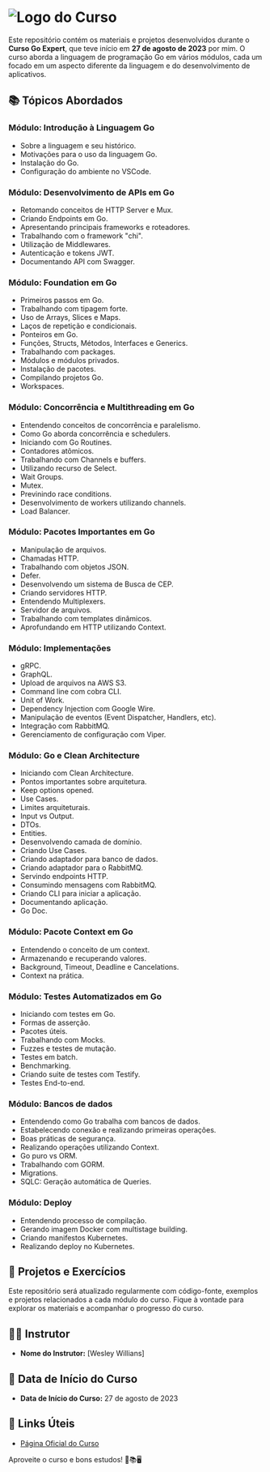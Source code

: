 # ![Logo do Curso](https://events-fullcycle.s3.amazonaws.com/events-fullcycle/media/images/38b8a48cfa0147f4b6ad0efb0e06516a.png)

Este repositório contém os materiais e projetos desenvolvidos durante o **Curso Go Expert**, que teve início em **27 de agosto de 2023** por mim. O curso aborda a linguagem de programação Go em vários módulos, cada um focado em um aspecto diferente da linguagem e do desenvolvimento de aplicativos.

## 📚 Tópicos Abordados

### Módulo: Introdução à Linguagem Go

- Sobre a linguagem e seu histórico.
- Motivações para o uso da linguagem Go.
- Instalação do Go.
- Configuração do ambiente no VSCode.

### Módulo: Desenvolvimento de APIs em Go

- Retomando conceitos de HTTP Server e Mux.
- Criando Endpoints em Go.
- Apresentando principais frameworks e roteadores.
- Trabalhando com o framework "chi".
- Utilização de Middlewares.
- Autenticação e tokens JWT.
- Documentando API com Swagger.

### Módulo: Foundation em Go

- Primeiros passos em Go.
- Trabalhando com tipagem forte.
- Uso de Arrays, Slices e Maps.
- Laços de repetição e condicionais.
- Ponteiros em Go.
- Funções, Structs, Métodos, Interfaces e Generics.
- Trabalhando com packages.
- Módulos e módulos privados.
- Instalação de pacotes.
- Compilando projetos Go.
- Workspaces.

### Módulo: Concorrência e Multithreading em Go

- Entendendo conceitos de concorrência e paralelismo.
- Como Go aborda concorrência e schedulers.
- Iniciando com Go Routines.
- Contadores atômicos.
- Trabalhando com Channels e buffers.
- Utilizando recurso de Select.
- Wait Groups.
- Mutex.
- Previnindo race conditions.
- Desenvolvimento de workers utilizando channels.
- Load Balancer.

### Módulo: Pacotes Importantes em Go

- Manipulação de arquivos.
- Chamadas HTTP.
- Trabalhando com objetos JSON.
- Defer.
- Desenvolvendo um sistema de Busca de CEP.
- Criando servidores HTTP.
- Entendendo Multiplexers.
- Servidor de arquivos.
- Trabalhando com templates dinâmicos.
- Aprofundando em HTTP utilizando Context.

### Módulo: Implementações

- gRPC.
- GraphQL.
- Upload de arquivos na AWS S3.
- Command line com cobra CLI.
- Unit of Work.
- Dependency Injection com Google Wire.
- Manipulação de eventos (Event Dispatcher, Handlers, etc).
- Integração com RabbitMQ.
- Gerenciamento de configuração com Viper.

### Módulo: Go e Clean Architecture

- Iniciando com Clean Architecture.
- Pontos importantes sobre arquitetura.
- Keep options opened.
- Use Cases.
- Limites arquiteturais.
- Input vs Output.
- DTOs.
- Entities.
- Desenvolvendo camada de domínio.
- Criando Use Cases.
- Criando adaptador para banco de dados.
- Criando adaptador para o RabbitMQ.
- Servindo endpoints HTTP.
- Consumindo mensagens com RabbitMQ.
- Criando CLI para iniciar a aplicação.
- Documentando aplicação.
- Go Doc.

### Módulo: Pacote Context em Go

- Entendendo o conceito de um context.
- Armazenando e recuperando valores.
- Background, Timeout, Deadline e Cancelations.
- Context na prática.

### Módulo: Testes Automatizados em Go

- Iniciando com testes em Go.
- Formas de asserção.
- Pacotes úteis.
- Trabalhando com Mocks.
- Fuzzes e testes de mutação.
- Testes em batch.
- Benchmarking.
- Criando suite de testes com Testify.
- Testes End-to-end.

### Módulo: Bancos de dados

- Entendendo como Go trabalha com bancos de dados.
- Estabelecendo conexão e realizando primeiras operações.
- Boas práticas de segurança.
- Realizando operações utilizando Context.
- Go puro vs ORM.
- Trabalhando com GORM.
- Migrations.
- SQLC: Geração automática de Queries.

### Módulo: Deploy

- Entendendo processo de compilação.
- Gerando imagem Docker com multistage building.
- Criando manifestos Kubernetes.
- Realizando deploy no Kubernetes.

## 🚀 Projetos e Exercícios

Este repositório será atualizado regularmente com código-fonte, exemplos e projetos relacionados a cada módulo do curso. Fique à vontade para explorar os materiais e acompanhar o progresso do curso.

## 👨‍🏫 Instrutor

- **Nome do Instrutor:** [Wesley Willians]

## 📅 Data de Início do Curso

- **Data de Início do Curso:** 27 de agosto de 2023

## 🔗 Links Úteis

- [Página Oficial do Curso](https://goexpert.fullcycle.com.br/curso/)

Aproveite o curso e bons estudos! 🚀📚🖥️
